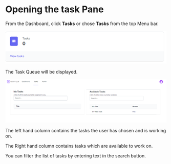 # Opening the task Pane

From the Dashboard, click **Tasks** or chose **Tasks** from the top Menu bar.

![](2022-12-30-14-53-18.png)

The Task Queue will be displayed.

![](2022-12-30-15-02-51.png)

The left hand column contains the tasks the user has chosen and is working on.

The Right hand column contains tasks which are available to work on. 

You can filter the list of tasks by entering text in the search button.

